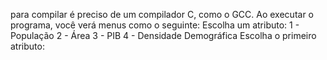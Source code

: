 para compilar é preciso de um compilador C, como o GCC.
Ao executar o programa, você verá menus como o seguinte:
Escolha um atributo:
1 - População
2 - Área
3 - PIB
4 - Densidade Demográfica
Escolha o primeiro atributo:
